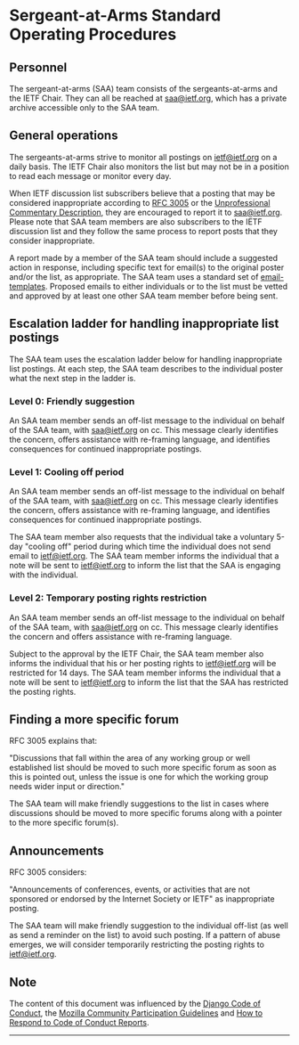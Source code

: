 # Sergeant-at-Arms Standard Operating Procedures

## Personnel

The sergeant-at-arms (SAA) team consists of the sergeants-at-arms and the IETF Chair. They can all be reached at saa@ietf.org, which has a private archive accessible only to the SAA team.

## General operations

The sergeants-at-arms strive to monitor all postings on ietf@ietf.org on a daily basis. The IETF Chair also monitors the list but may not be in a position to read each message or monitor every day.

When IETF discussion list subscribers believe that a posting that may be considered inappropriate according to [RFC 3005] or the [Unprofessional Commentary Description], they are encouraged to report it to saa@ietf.org. Please note that SAA team members are also subscribers to the IETF discussion list and they follow the same process to report posts that they consider inappropriate.

A report made by a member of the SAA team should include a suggested action in response, including specific text for email(s) to the original poster and/or the list, as appropriate. The SAA team uses a standard set of [email-templates]. Proposed emails to either individuals or to the list must be vetted and approved by at least one other SAA team member before being sent.

## Escalation ladder for handling inappropriate list postings

The SAA team uses the escalation ladder below for handling inappropriate list postings. At each step, the SAA team describes to the individual poster what the next step in the ladder is.

### Level 0: Friendly suggestion

An SAA team member sends an off-list message to the individual on behalf of the SAA team, with saa@ietf.org on cc. This message clearly identifies the concern, offers assistance with re-framing language, and identifies consequences for continued inappropriate postings.

### Level 1: Cooling off period

An SAA team member sends an off-list message to the individual on behalf of the SAA team, with saa@ietf.org on cc. This message clearly identifies the concern, offers assistance with re-framing language, and identifies consequences for continued inappropriate postings. 

The SAA team member also requests that the individual take a voluntary 5-day "cooling off" period during which time the individual does not send email to ietf@ietf.org. The SAA team member informs the individual that a note will be sent to ietf@ietf.org to inform the list that the SAA is engaging with the individual.

### Level 2: Temporary posting rights restriction

An SAA team member sends an off-list message to the individual on behalf of the SAA team, with saa@ietf.org on cc. This message clearly identifies the concern and offers assistance with re-framing language.

Subject to the approval by the IETF Chair, the SAA team member also informs the individual that his or her posting rights to ietf@ietf.org will be restricted for 14 days.  The SAA team member
informs the individual that a note will be sent to ietf@ietf.org to
inform the list that the SAA has restricted the posting rights.

## Finding a more specific forum

RFC 3005 explains that:

"Discussions that fall within the area of any working group or well established list should be moved to such more specific forum as soon as this is pointed out, unless the issue is one for which the working group needs wider input or direction."

The SAA team will make friendly suggestions to the list in cases where discussions should be moved to more specific forums along with a pointer to the more specific forum(s). 

## Announcements

RFC 3005 considers:

"Announcements of conferences, events, or activities that are not sponsored or endorsed by the Internet Society or IETF" as inappropriate posting. 

The SAA team will make friendly suggestion to the individual off-list (as well as send a reminder on the list) to avoid such posting. If a pattern of abuse emerges, we will consider temporarily restricting the posting rights to ietf@ietf.org. 

## Note

The content of this document was influenced by the [Django Code of Conduct], the [Mozilla Community Participation Guidelines] and [How to Respond to Code of Conduct Reports].


---
[RFC 3005]: https://tools.ietf.org/html/rfc3005
[Unprofessional Commentary Description]:  https://github.com/linuxwolf/ietf-saa/blob/master/unprofessional-commentary.md
[email-templates]: https://github.com/linuxwolf/ietf-saa/tree/master/email-templates
[Contributor Covenant]: https://www.contributor-covenant.org/
[Django Code of Conduct]: https://www.djangoproject.com/conduct/
[Mozilla Community Participation Guidelines]: https://www.mozilla.org/en-US/about/governance/policies/participation/
[How to Respond to Code of Conduct Reports]: https://frameshiftconsulting.com/code-of-conduct-book/

